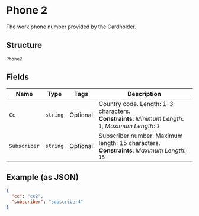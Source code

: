 
# Phone 2

The work phone number provided by the Cardholder.

## Structure

`Phone2`

## Fields

| Name | Type | Tags | Description |
|  --- | --- | --- | --- |
| `Cc` | `string` | Optional | Country code. Length: 1–3 characters.<br>**Constraints**: *Minimum Length*: `1`, *Maximum Length*: `3` |
| `Subscriber` | `string` | Optional | Subscriber number. Maximum length: 15 characters.<br>**Constraints**: *Maximum Length*: `15` |

## Example (as JSON)

```json
{
  "cc": "cc2",
  "subscriber": "subscriber4"
}
```

